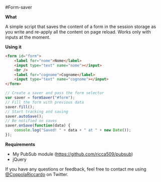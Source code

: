 #Form-saver

**What**

A simple script that saves the content of a form in the session storage as you write and re-apply all the content on page reload.
Works only with inputs at the moment.

**Using it**

```html
<form id="form">
    <label for="nome">Nome</label>
    <input type="text" name="nome"></input>
    <br />
    <label for="cognome">Cognome</label>
    <input type="text" name="cognome"></input>
</form>
```

```javascript
// Create a saver and pass the form selector
var saver = formSaver("#form");
// Fill the form with previous data
saver.fill();
// Start tracking and saving
saver.autoSave();
// Be notified on saves
saver.onSave(function(data) {
    console.log("Saved! " + data + " at " + new Date());
});
```

**Requirements**
 * My PubSub module (https://github.com/ricca509/pubsub)
 * jQuery


If you have any questions or feedback, feel free to contact me using [@CoppolaRiccardo](https://twitter.com/CoppolaRiccardo) on Twitter.
